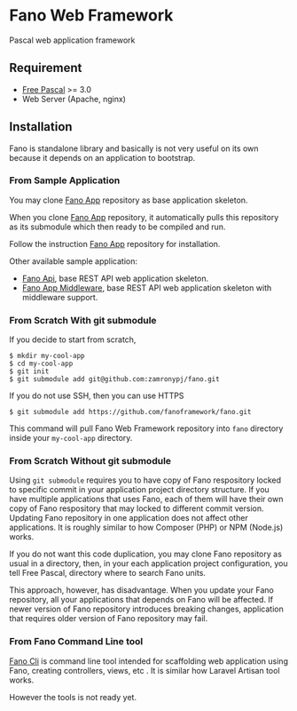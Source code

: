 # Fano Web Framework

Pascal web application framework

## Requirement

- [Free Pascal](https://www.freepascal.org/) >= 3.0
- Web Server (Apache, nginx)

## Installation

Fano is standalone library and basically is not very useful on its own
because it depends on an application to bootstrap.

### From Sample Application

You may clone [Fano App](https://github.com/fanoframework/fano-app) repository as
base application skeleton.

When you clone [Fano App](https://github.com/fanoframework/fano-app) repository, it automatically pulls this repository as its submodule which then ready to be compiled and run.

Follow the instruction [Fano App](https://github.com/fanoframework/fano-app) repository for installation.

Other available sample application:

- [Fano Api](https://github.com/fanoframework/fano-api), base REST API web application skeleton.
- [Fano App Middleware](https://github.com/fanoframework/fano-app-middleware), base REST API web application skeleton with middleware support.

### From Scratch With git submodule

If you decide to start from scratch,

    $ mkdir my-cool-app
    $ cd my-cool-app
    $ git init
    $ git submodule add git@github.com:zamronypj/fano.git

If you do not use SSH, then you can use HTTPS

    $ git submodule add https://github.com/fanoframework/fano.git

This command will pull Fano Web Framework repository into `fano` directory inside
your `my-cool-app` directory.

### From Scratch Without git submodule

Using `git submodule` requires you to have copy of Fano respository locked to specific commit in your
application project directory structure. If you have multiple applications that uses Fano, each of them will have their own copy of Fano respository that may locked to different commit version. Updating Fano repository in one application
does not affect other applications. It is roughly similar to how Composer (PHP)
or NPM (Node.js) works.

If you do not want this code duplication, you may clone Fano repository as usual
in a directory, then, in your each application project configuration, you tell
Free Pascal, directory where to search Fano units.

This approach, however, has disadvantage. When you update your Fano repository,
all your applications that depends on Fano will be affected. If newer version of Fano repository introduces breaking changes, application that requires older version of Fano repository may fail.

### From Fano Command Line tool

[Fano Cli](https://github.com/fanoframework/fano-cli) is command line tool intended
for scaffolding web application using Fano, creating controllers, views, etc . It is similar how Laravel Artisan tool works.

However the tools is not ready yet.
